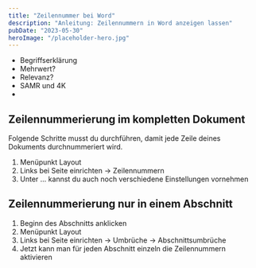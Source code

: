 ```yaml
---
title: "Zeilennummer bei Word"
description: "Anleitung: Zeilennummern in Word anzeigen lassen"
pubDate: "2023-05-30"
heroImage: "/placeholder-hero.jpg"
---
```


- Begriffserklärung
- Mehrwert?
- Relevanz?
- SAMR und 4K
- 

## Zeilennummerierung im kompletten Dokument

Folgende Schritte musst du durchführen, damit jede Zeile deines Dokuments durchnummeriert wird.

1. Menüpunkt Layout
2. Links bei Seite einrichten -> Zeilennummern
3. Unter ... kannst du auch noch verschiedene Einstellungen vornehmen

## Zeilennummerierung nur in einem Abschnitt

1. Beginn des Abschnitts anklicken
2. Menüpunkt Layout
3. Links bei Seite einrichten -> Umbrüche -> Abschnittsumbrüche
4. Jetzt kann man für jeden Abschnitt einzeln die Zeilennummern aktivieren
